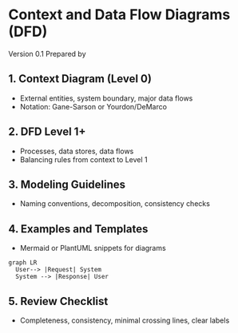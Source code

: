 # Context and Data Flow Diagrams (DFD)

Version 0.1
Prepared by <author>
<organization>
<date created>

## 1. Context Diagram (Level 0)
- External entities, system boundary, major data flows
- Notation: Gane-Sarson or Yourdon/DeMarco

## 2. DFD Level 1+
- Processes, data stores, data flows
- Balancing rules from context to Level 1

## 3. Modeling Guidelines
- Naming conventions, decomposition, consistency checks

## 4. Examples and Templates
- Mermaid or PlantUML snippets for diagrams

```mermaid
graph LR
  User--> |Request| System
  System --> |Response| User
```

## 5. Review Checklist
- Completeness, consistency, minimal crossing lines, clear labels
